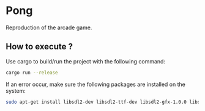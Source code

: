 # Pong

Reproduction of the arcade game.

## How to execute ?

Use cargo to build/run the project with the following command:
```bash
cargo run --release
```

If an error occur, make sure the following packages are installed on the system:
```bash
sudo apt-get install libsdl2-dev libsdl2-ttf-dev libsdl2-gfx-1.0.0 libsdl2-gfx-dev
```
